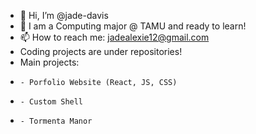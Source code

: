 - 👋 Hi, I’m @jade-davis
- 🌱 I am a Computing major @ TAMU and ready to learn!
- 📫 How to reach me: jadealexie12@gmail.com
- Coding projects are under repositories!
- Main projects:
-     - Porfolio Website (React, JS, CSS)
-     - Custom Shell
-     - Tormenta Manor
<!---
jade-davis/jade-davis is a ✨ special ✨ repository because its `README.md` (this file) appears on your GitHub profile.
You can click the Preview link to take a look at your changes.
--->
